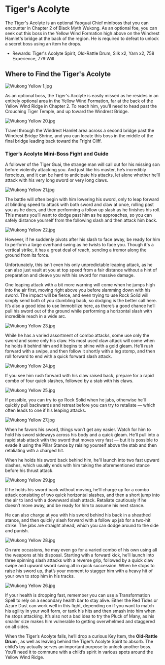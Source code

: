 # Tiger's Acolyte

The Tiger's Acolyte is an optional Yaoguai Chief miniboss that you can encounter in Chapter 2 of Black Myth Wukong. As an optional foe, you can seek out this boss in the Yellow Wind Formation high above on the Windrest Hamlet's bridge at the back of the region. He is required to defeat to unlock a secret boss using an item he drops. 

  * Rewards: Tiger's Acolyte Spirit, Old-Rattle Drum, Silk x2, Yarn x2, 758 Experience, 779 Will

## Where to Find the Tiger's Acolyte

![Wukong Yellow 1.jpg](https://oyster.ignimgs.com/mediawiki/apis.ign.com/black-myth-wukong/7/75/Wukong_Yellow_1.jpg)

As an optional boss, the Tiger's Acolyte is easily missed as he resides in an entirely optional area in the Yellow Wind Formation, far at the back of the Yellow Wind Ridge in Chapter 2. To reach him, you'll need to head past the Crouching Tiger Temple, and up toward the Windrest Bridge. 

![Wukong Yellow 20.jpg](https://oyster.ignimgs.com/mediawiki/apis.ign.com/black-myth-wukong/e/e4/Wukong_Yellow_20.jpg)

Travel through the Windrest Hamlet area across a second bridge past the Windrest Bridge Shrine, and you can locate this boss in the middle of the final bridge leading back toward the Fright Cliff. 

### Tiger’s Acolyte Mini-Boss Fight and Guide

A follower of the Tiger Guai, the strange man will call out for his missing son before violently attacking you. And just like his master, he’s incredibly ferocious, and it can be hard to anticipate his attacks, let alone whether he’ll attack with his very long sword or very long claws. 

![Wukong Yellow 21.jpg](https://oyster.ignimgs.com/mediawiki/apis.ign.com/black-myth-wukong/b/b5/Wukong_Yellow_21.jpg)

The battle will often begin with him lowering his sword, only to leap forward at blinding speed to attack with both sword and claw at once, rolling past you as he does, and then performing a follow up slash as he finishes his roll. This means you’ll want to dodge past him as he approaches, so you can safely distance yourself from the following slash and then attack him back. 

![Wukong Yellow 22.jpg](https://oyster.ignimgs.com/mediawiki/apis.ign.com/black-myth-wukong/2/24/Wukong_Yellow_22.jpg)

However, if he suddenly pivots after his slash to face away, be ready for him to perform a large overhand swing as he twists to face you. Though it's a vertical strike, it has a great deal of reach, sending a tremor along the ground from its force. 

Unfortunately, this isn’t even his only unpredictable leaping attack, as he can also just vault at you at top speed from a fair distance without a hint of preparation and cleave you with his sword for massive damage. 

One leaping attack with a bit more warning will come when he jumps high into the air first, moving right above you before slamming down with his sword. The impact will be fierce, and even trying to use Rock Solid will simply send both of you stumbling back, so dodging is the better call here. It’s also a good idea to use Immobilize here, as there’s a good chance he’ll pull his sword out of the ground while performing a horizontal slash with incredible reach in a wide arc. 

![Wukong Yellow 23.jpg](https://oyster.ignimgs.com/mediawiki/apis.ign.com/black-myth-wukong/5/53/Wukong_Yellow_23.jpg)

While he has a varied assortment of combo attacks, some use only the sword and some only his claw. His most used claw attack will come when he holds it behind him and it begins to shine with a gold gleam. He’ll rush forward with a swipe, and then follow it shortly with a leg stomp, and then roll forward to end with a quick forward slash attack. 

![Wukong Yellow 24.jpg](https://oyster.ignimgs.com/mediawiki/apis.ign.com/black-myth-wukong/6/61/Wukong_Yellow_24.jpg)

If you see him rush forward with his claw raised back, prepare for a rapid combo of four quick slashes, followed by a stab with his claws. 

![Wukong Yellow 25.jpg](https://oyster.ignimgs.com/mediawiki/apis.ign.com/black-myth-wukong/2/2e/Wukong_Yellow_25.jpg)

If possible, you can try to go Rock Solid when he jabs, otherwise he’ll quickly pull backwards and retreat before you can try to retaliate — which often leads to one if his leaping attacks. 

![Wukong Yellow 27.jpg](https://oyster.ignimgs.com/mediawiki/apis.ign.com/black-myth-wukong/3/39/Wukong_Yellow_27.jpg)

When he favors his sword, things won’t get any easier. Watch for him to hold his sword sideways across his body and a quick gleam. He’ll pull into a rapid stab attack with the sword that moves very fast — but it is possible to evade it using the Pillar Stance by raising yourself above the stab and then retaliating with a charged hit. 

When he holds his sword back behind him, he’ll launch into two fast upward slashes, which usually ends with him taking the aforementioned stance before his thrust attack. 

![Wukong Yellow 29.jpg](https://oyster.ignimgs.com/mediawiki/apis.ign.com/black-myth-wukong/b/bd/Wukong_Yellow_29.jpg)

If he holds his sword back without moving, he’ll charge up for a combo attack consisting of two quick horizontal slashes, and then a short jump into the air to land with a downward slash attack. Retaliate cautiously if he doesn’t move away, and be ready for him to assume his next stance. 

He can also charge at you with his sword behind his back in a sheathed stance, and then quickly slash forward with a follow up jab for a two-hit strike. The jabs are straight ahead, which you can dodge around to the side and punish. 

![Wukong Yellow 28.jpg](https://oyster.ignimgs.com/mediawiki/apis.ign.com/black-myth-wukong/e/e3/Wukong_Yellow_28.jpg)

On rare occasions, he may even go for a varied combo of his own using all the weapons at his disposal. Starting with a forward kick, he’ll launch into three spinning slash attacks with a reverse grip, followed by a quick claw swipe and upward sword swing all in quick succession. When he stops to raise his sword up, that’s your moment to stagger him with a heavy hit of your own to stop him in his tracks. 

![Wukong Yellow 26.jpg](https://oyster.ignimgs.com/mediawiki/apis.ign.com/black-myth-wukong/8/89/Wukong_Yellow_26.jpg)

If your health is dropping fast, remember you can use a Transformation Spell to rely on a secondary health bar to stay alive. Either the Red Tides or Azure Dust can work well in this fight, depending on if you want to match his agility in your wolf form, or tank his hits and then smash into him when he stops attacking. It’s also not a bad idea to try the Pluck of Many, as his smaller size makes him vulnerable to getting overwhelmed and staggered on all sides. 

When the Tiger’s Acolyte falls, he’ll drop a curious Key Item, the **Old-Rattle Drum** , as well as leaving behind the Tiger’s Acolyte Spirit to absorb. The child’s toy actually serves an important purpose to unlock another boss. You’ll need it to commune with a child’s spirit in various spots around the Yellow Wind Ridge. 
